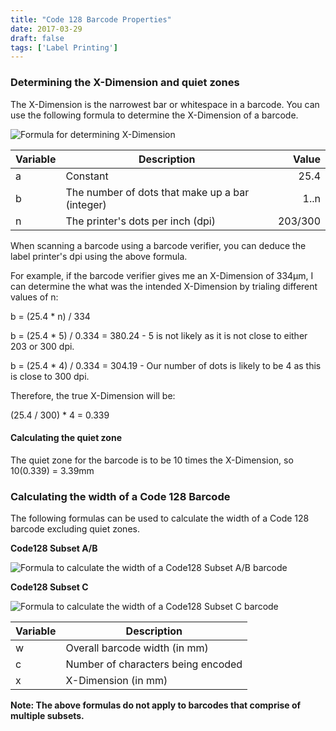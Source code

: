 ```yaml
---
title: "Code 128 Barcode Properties"
date: 2017-03-29
draft: false
tags: ['Label Printing']
---
```


### Determining the X-Dimension and quiet zones

The X-Dimension is the narrowest bar or whitespace in a barcode.
You can use the following formula to determine the X-Dimension of a barcode.

![Formula for determining X-Dimension](/images/formula.png "Formula for determining X-Dimension")


| Variable | Description                                     | Value   |
| ---------| ------------------------------------------------| -------:|
| a        | Constant                                        |    25.4 |
| b        | The number of dots that make up a bar (integer) |    1..n |
| n        | The printer's dots per inch (dpi)               |  203/300|

When scanning a barcode using a barcode verifier, you can deduce the label printer's dpi using the above formula.

For example, if the barcode verifier gives me an X-Dimension of 334μm, I can determine the what was the intended X-Dimension by trialing different values of n:

b = (25.4 * n) / 334 

b = (25.4 * 5) / 0.334 = 380.24 - 5 is not likely as it is not close to either 203 or 300 dpi.

b = (25.4 * 4) / 0.334 = 304.19 - Our number of dots is likely to be 4 as this is close to 300 dpi.

 
Therefore, the true X-Dimension will be:

(25.4 / 300) * 4 = 0.339

#### Calculating the quiet zone
The quiet zone for the barcode is to be 10 times the X-Dimension, so 10(0.339) = 3.39mm


### Calculating the width of a Code 128 Barcode

The following formulas can be used to calculate the width of a Code 128 barcode excluding quiet zones.

**Code128 Subset A/B**

![Formula to calculate the width of a Code128 Subset A/B barcode](/images/formula3.png "Formula to calculate the width of a Code128 Subset A/B barcode")

**Code128 Subset C**

![Formula to calculate the width of a Code128 Subset C barcode](/images/formula3.png "Formula to calculate the width of a Code128 Subset A/B barcode")


| Variable | Description                                     |
| ---------| ------------------------------------------------|
| w        | Overall barcode width (in mm)                   |
| c        | Number of characters being encoded              |
| x        | X-Dimension (in mm)                                 |

**Note: The above formulas do not apply to barcodes that comprise of multiple subsets.**